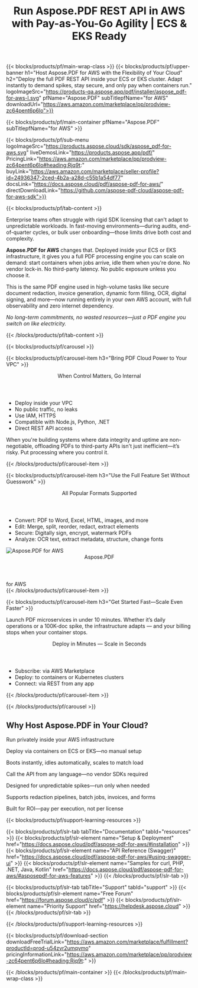 ﻿---
title: Run Aspose.PDF REST API in AWS with Pay-as-You-Go Agility | ECS & EKS Ready
description: Ditch rigid licenses. Deploy the full Aspose.PDF REST API inside your AWS ECS or EKS cluster—scale on demand, control infrastructure, and only pay when you process.
weight: 120
url: /aws
---

{{< blocks/products/pf/main-wrap-class >}}
{{< blocks/products/pf/upper-banner 
    h1="Host Aspose.PDF for AWS with the Flexibility of Your Cloud" 
    h2="Deploy the full PDF REST API inside your ECS or EKS cluster. Adapt instantly to demand spikes, stay secure, and only pay when containers run." 
    logoImageSrc="https://products-qa.aspose.app/pdf/installer/aspose_pdf-for-aws-l.svg" 
    pfName="Aspose.PDF" 
    subTitlepfName="for AWS" 
    downloadUrl="https://aws.amazon.com/marketplace/pp/prodview-zc64pent6p6lo">}}

{{< blocks/products/pf/main-container pfName="Aspose.PDF" subTitlepfName="for AWS" >}}

{{< blocks/products/pf/sub-menu logoImageSrc="https://products.aspose.cloud/sdk/aspose_pdf-for-aws.svg" liveDemosLink="https://products.aspose.app/pdf/" PricingLink="https://aws.amazon.com/marketplace/pp/prodview-zc64pent6p6lo#heading:Rjq9t:" buyLink="https://aws.amazon.com/marketplace/seller-profile?id=24936347-2ced-4b2a-a28d-c55b1a54df77" docsLink="https://docs.aspose.cloud/pdf/aspose-pdf-for-aws/" directDownloadLink="https://github.com/aspose-pdf-cloud/aspose-pdf-for-aws-sdk">}}

{{< blocks/products/pf/tab-content >}}
<p>Enterprise teams often struggle with rigid SDK licensing that can't adapt to unpredictable workloads. In fast-moving environments—during audits, end-of-quarter cycles, or bulk user onboarding—those limits drive both cost and complexity.</p>

<p><strong>Aspose.PDF for AWS</strong> changes that. Deployed inside your ECS or EKS infrastructure, it gives you a full PDF processing engine you can scale on demand: start containers when jobs arrive, idle them when you're done. No vendor lock-in. No third-party latency. No public exposure unless you choose it.</p>

<p>This is the same PDF engine used in high-volume tasks like secure document redaction, invoice generation, dynamic form filling, OCR, digital signing, and more—now running entirely in your own AWS account, with full observability and zero internet dependency.</p>

<p><em>No long-term commitments, no wasted resources—just a PDF engine you switch on like electricity.</em></p>
{{< /blocks/products/pf/tab-content >}}

{{< blocks/products/pf/carousel >}}

{{< blocks/products/pf/carousel-item h3="Bring PDF Cloud Power to Your VPC" >}}
<div class="diagram1 d1-cloud">
  <div class="d1-row">
    <div class="d1-col d1-left">
      <header><i class="fa fa-lock"></i> When Control Matters, Go Internal</header>
      <ul>
        <li>Deploy inside your VPC</li>
        <li>No public traffic, no leaks</li>
        <li>Use IAM, HTTPS</li>
        <li>Compatible with Node.js, Python, .NET</li>
        <li>Direct REST API access</li>
      </ul>
    </div>
    <div class="d1-col d1-right">
      <p>When you're building systems where data integrity and uptime are non-negotiable, offloading PDFs to third-party APIs isn't just inefficient—it’s risky. Put processing where you control it.</p>
    </div>
  </div>
</div>
{{< /blocks/products/pf/carousel-item >}}

{{< blocks/products/pf/carousel-item h3="Use the Full Feature Set Without Guesswork" >}}
<div class="diagram1 d1-cloud">
  <div class="d1-row">
    <div class="d1-col d1-left">
      <header><i class="fa fa-check-square"></i> All Popular Formats Supported</header>
      <ul>
        <li>Convert: PDF to Word, Excel, HTML, images, and more</li>
        <li>Edit: Merge, split, reorder, redact, extract elements</li>
        <li>Secure: Digitally sign, encrypt, watermark PDFs</li>
        <li>Analyze: OCR text, extract metadata, structure, change fonts</li>
      </ul>
    </div>
    <div class="d1-col d1-right"></div>
  </div>
  <div class="d1-logo">
    <img src="https://products-qa.aspose.app/pdf/installer/aspose_pdf-for-aws.svg" alt="Aspose.PDF for AWS">
    <header>Aspose.PDF</header>
    <footer>for AWS</footer>
  </div>
</div>
{{< /blocks/products/pf/carousel-item >}}

{{< blocks/products/pf/carousel-item h3="Get Started Fast—Scale Even Faster" >}}
<div class="diagram1 d1-cloud">
  <div class="d1-row">
    <div class="d1-col d1-left">
      <p>Launch PDF microservices in under 10 minutes. Whether it’s daily operations or a 100K-doc spike, the infrastructure adapts — and your billing stops when your container stops.</p>
    </div>
    <div class="d1-col d1-right">
      <header><i class="fa fa-rocket"></i> Deploy in Minutes — Scale in Seconds</header>
      <ul>
        <li>Subscribe: via AWS Marketplace</li>
        <li>Deploy: to containers or Kubernetes clusters</li>
        <li>Connect: via REST from any app</li>
      </ul>
    </div>
  </div>
</div>
{{< /blocks/products/pf/carousel-item >}}

{{< /blocks/products/pf/carousel >}}


<div class="container-fluid features-section bg-gray singleproduct">
  <a class="anchor" id="features" name="features"></a>
  <div class="row">
    <div class="container">
      <h2 class="pr-ft">Why Host Aspose.PDF in Your Cloud?</h2>
      <div class="col-lg-4"><em class="fa fa-shield ico-blue fa-2x col-lg-2"></em><p class="col-lg-10">Run privately inside your AWS infrastructure</p></div>
      <div class="col-lg-4"><em class="fa fa-server ico-blue fa-2x col-lg-2"></em><p class="col-lg-10">Deploy via containers on ECS or EKS—no manual setup</p></div>
      <div class="col-lg-4"><em class="fa fa-server ico-blue fa-2x col-lg-2"></em><p class="col-lg-10">Boots instantly, idles automatically, scales to match load</p></div>
      <div class="col-lg-4"><em class="fa fa-code ico-blue fa-2x col-lg-2"></em><p class="col-lg-10">Call the API from any language—no vendor SDKs required</p></div>
<div class="col-lg-4"><em class="fa fa-clock-o ico-blue fa-2x col-lg-2"></em><p class="col-lg-10">Designed for unpredictable spikes—run only when needed</p></div>
      <div class="col-lg-4"><em class="fa fa-wrench ico-blue fa-2x col-lg-2"></em><p class="col-lg-10">Supports redaction pipelines, batch jobs, invoices, and forms</p></div>
      <div class="col-lg-4"><em class="fa fa-bar-chart ico-blue fa-2x col-lg-2"></em><p class="col-lg-10">Built for ROI—pay per execution, not per license</p></div>
    </div>
  </div>
</div>

<script>
document.addEventListener('DOMContentLoaded', function() {
  setTimeout(function() {
    document.querySelectorAll('a.btn-primary[href="https://purchase.aspose.cloud/buy"]')
      .forEach(btn => btn.href = "https://aws.amazon.com/marketplace/fulfillment?productId=prod-u54zvr2umqvmo");
    
    document.querySelectorAll('a.btn-warning[href="https://dashboard.aspose.cloud"]')
      .forEach(btn => btn.href = "https://aws.amazon.com/marketplace/pp/prodview-zc64pent6p6lo");
  }, 1000);
});
</script>

{{< blocks/products/pf/support-learning-resources >}}

{{< blocks/products/pf/slr-tab tabTitle="Documentation" tabId="resources" >}}
{{< blocks/products/pf/slr-element name="Setup & Deployment" href="https://docs.aspose.cloud/pdf/aspose-pdf-for-aws/#installation" >}}
{{< blocks/products/pf/slr-element name="API Reference (Swagger)" href="https://docs.aspose.cloud/pdf/aspose-pdf-for-aws/#using-swagger-ui" >}}
{{< blocks/products/pf/slr-element name="Samples for curl, PHP, .NET, Java, Kotlin" href="https://docs.aspose.cloud/pdf/aspose-pdf-for-aws/#asposepdf-for-aws-features" >}}
{{< /blocks/products/pf/slr-tab >}}

{{< blocks/products/pf/slr-tab tabTitle="Support" tabId="support" >}}
{{< blocks/products/pf/slr-element name="Free Forum" href="https://forum.aspose.cloud/c/pdf" >}}
{{< blocks/products/pf/slr-element name="Priority Support" href="https://helpdesk.aspose.cloud" >}}
{{< /blocks/products/pf/slr-tab >}}

{{< /blocks/products/pf/support-learning-resources >}}

{{< blocks/products/pf/download-section 
    downloadFreeTrialLink="https://aws.amazon.com/marketplace/fulfillment?productId=prod-u54zvr2umqvmo" 
    pricingInformationLink="https://aws.amazon.com/marketplace/pp/prodview-zc64pent6p6lo#heading:Rjq9t:" >}}

{{< /blocks/products/pf/main-container >}}
{{< /blocks/products/pf/main-wrap-class >}}

